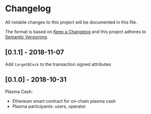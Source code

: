 # Changelog
All notable changes to this project will be documented in this file.

The format is based on [Keep a Changelog](http://keepachangelog.com/en/1.0.0/)
and this project adheres to [Semantic Versioning](http://semver.org/spec/v2.0.0.html).

## [0.1.1] - 2018-11-07

Add `targetBlock` to the transaction signed attributes

## [0.1.0] - 2018-10-31

Plasma Cash:
- Ethereum smart contract for on-chain plasma cash
- Plasma participants: users, operator
